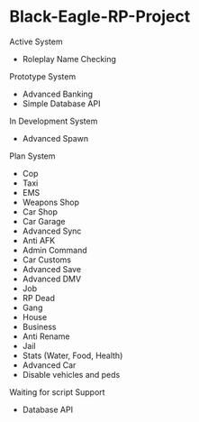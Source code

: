 # Black-Eagle-RP-Project

Active System
- Roleplay Name Checking

Prototype System
- Advanced Banking
- Simple Database API

In Development System
- Advanced Spawn

Plan System
- Cop
- Taxi
- EMS
- Weapons Shop
- Car Shop
- Car Garage
- Advanced Sync
- Anti AFK
- Admin Command
- Car Customs
- Advanced Save
- Advanced DMV
- Job
- RP Dead
- Gang
- House
- Business
- Anti Rename
- Jail
- Stats (Water, Food, Health)
- Advanced Car
- Disable vehicles and peds

Waiting for script Support
- Database API
